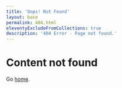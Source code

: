 ```yaml
---
title: 'Oops! Not Found'
layout: base
permalink: 404.html
eleventyExcludeFromCollections: true
description: '404 Error - Page not found.'
---
```


# Content not found

Go <a href="{{ '/' | url }}">home</a>.
